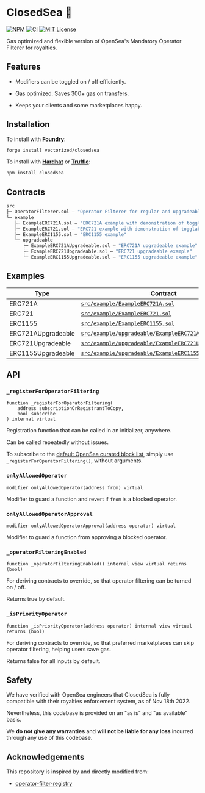 # ClosedSea 🚪

[![NPM][npm-shield]][npm-url]
[![CI][ci-shield]][ci-url]
[![MIT License][license-shield]][license-url]

Gas optimized and flexible version of OpenSea's Mandatory Operator Filterer for royalties.

## Features

- Modifiers can be toggled on / off efficiently.

- Gas optimized. Saves 300+ gas on transfers.

- Keeps your clients and some marketplaces happy.

## Installation

To install with [**Foundry**](https://github.com/gakonst/foundry):

```sh
forge install vectorized/closedsea
```

To install with [**Hardhat**](https://github.com/nomiclabs/hardhat) or [**Truffle**](https://github.com/trufflesuite/truffle):

```sh
npm install closedsea
```

## Contracts

```ml
src
├─ OperatorFilterer.sol — "Operator Filterer for regular and upgradeable contracts"
└─ example
   ├─ ExampleERC721A.sol — "ERC721A example with demonstration of togglability"
   ├─ ExampleERC721.sol — "ERC721 example with demonstration of togglability"
   ├─ ExampleERC1155.sol — "ERC1155 example"
   └─ upgradeable
      ├─ ExampleERC721AUpgradeable.sol — "ERC721A upgradeable example"
      ├─ ExampleERC721Upgradeable.sol — "ERC721 upgradeable example"
      └─ ExampleERC1155Upgradeable.sol — "ERC1155 upgradeable example"
``` 

## Examples

| Type | Contract |
|---|---|
| ERC721A | [`src/example/ExampleERC721A.sol`](./src/example/ExampleERC721A.sol) |
| ERC721 | [`src/example/ExampleERC721.sol`](./src/example/ExampleERC721.sol) |
| ERC1155 | [`src/example/ExampleERC1155.sol`](./src/example/ExampleERC1155.sol) |
| ERC721AUpgradeable | [`src/example/upgradeable/ExampleERC721AUpgradeable.sol`](./src/example/upgradeable/ExampleERC721AUpgradeable.sol) |
| ERC721Upgradeable | [`src/example/upgradeable/ExampleERC721Upgradeable.sol`](./src/example/upgradeable/ExampleERC721Upgradeable.sol) |
| ERC1155Upgradeable | [`src/example/upgradeable/ExampleERC1155Upgradeable.sol`](./src/example/upgradeable/ExampleERC1155Upgradeable.sol) |

## API

### `_registerForOperatorFiltering`
```solidity 
function _registerForOperatorFiltering(
    address subscriptionOrRegistrantToCopy, 
    bool subscribe
) internal virtual
````
Registration function that can be called in an initializer, anywhere.  

Can be called repeatedly without issues.

To subscribe to the [default OpenSea curated block list](https://github.com/ProjectOpenSea/operator-filter-registry/#deployments), simply use `_registerForOperatorFiltering()`, without arguments.

### `onlyAllowedOperator`
```solidity
modifier onlyAllowedOperator(address from) virtual
```  
Modifier to guard a function and revert if `from` is a blocked operator.  

### `onlyAllowedOperatorApproval`
```solidity
modifier onlyAllowedOperatorApproval(address operator) virtual
```  
Modifier to guard a function from approving a blocked operator.  

### `_operatorFilteringEnabled`
```solidity
function _operatorFilteringEnabled() internal view virtual returns (bool)
```  
For deriving contracts to override, so that operator filtering can be turned on / off.

Returns true by default.

### `_isPriorityOperator`
```solidity
function _isPriorityOperator(address operator) internal view virtual returns (bool)
```  
For deriving contracts to override, so that preferred marketplaces can skip operator filtering, helping users save gas.

Returns false for all inputs by default.

## Safety

We have verified with OpenSea engineers that ClosedSea is fully compatible with their royalties enforcement system, as of Nov 18th 2022.

Nevertheless, this codebase is provided on an "as is" and "as available" basis.

We **do not give any warranties** and **will not be liable for any loss** incurred through any use of this codebase.

## Acknowledgements

This repository is inspired by and directly modified from:

- [operator-filter-registry](https://github.com/ProjectOpenSea/operator-filter-registry)

[npm-shield]: https://img.shields.io/npm/v/closedsea.svg
[npm-url]: https://www.npmjs.com/package/closedsea

[ci-shield]: https://img.shields.io/github/workflow/status/vectorized/closedsea/ci?label=build
[ci-url]: https://github.com/vectorized/closedsea/actions/workflows/ci.yml

[license-shield]: https://img.shields.io/badge/License-MIT-green.svg
[license-url]: https://github.com/vectorized/closedsea/blob/main/LICENSE.txt
